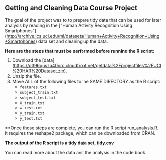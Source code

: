 ## Getting and Cleaning Data Course Project

The goal of the project was to to prepare tidy data that can be used for later analysis by reading in the ["Human Activity Recognition Using Smartphones"] (http://archive.ics.uci.edu/ml/datasets/Human+Activity+Recognition+Using+Smartphones) data set and cleaning up the data.

**Here are the steps that must be performed before running the R script:**

1. Download the [data] (https://d396qusza40orc.cloudfront.net/getdata%2Fprojectfiles%2FUCI%20HAR%20Dataset.zip).
2. Unzip the file.
3. Move ALL of the following files to the SAME DIRECTORY as the R script:
	* `features.txt`
	* `subject_train.txt`
	* `subject_test.txt`
	* `X_train.txt`
	* `X_test.txt`
	* `y_train.txt`
	* `y_test.txt`

**Once those steps are complete, you can run the R script run_analysis.R. It requires the reshape2 package, which can be downloaded from CRAN.

**The output of the R script is a tidy data set, tidy.csv**

You can read more about the data and the analysis in the code book.